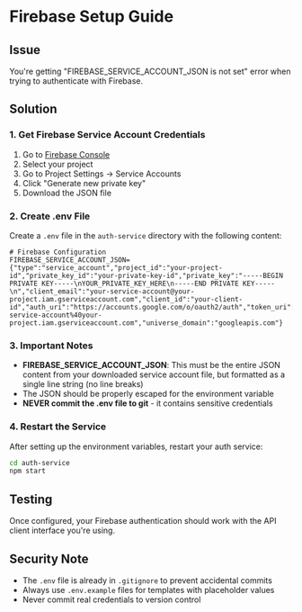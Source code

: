 # Firebase Setup Guide

## Issue
You're getting "FIREBASE_SERVICE_ACCOUNT_JSON is not set" error when trying to authenticate with Firebase.

## Solution

### 1. Get Firebase Service Account Credentials

1. Go to [Firebase Console](https://console.firebase.google.com/)
2. Select your project
3. Go to Project Settings → Service Accounts
4. Click "Generate new private key"
5. Download the JSON file

### 2. Create .env File

Create a `.env` file in the `auth-service` directory with the following content:

```env
# Firebase Configuration
FIREBASE_SERVICE_ACCOUNT_JSON={"type":"service_account","project_id":"your-project-id","private_key_id":"your-private-key-id","private_key":"-----BEGIN PRIVATE KEY-----\nYOUR_PRIVATE_KEY_HERE\n-----END PRIVATE KEY-----\n","client_email":"your-service-account@your-project.iam.gserviceaccount.com","client_id":"your-client-id","auth_uri":"https://accounts.google.com/o/oauth2/auth","token_uri":"https://oauth2.googleapis.com/token","auth_provider_x509_cert_url":"https://www.googleapis.com/oauth2/v1/certs","client_x509_cert_url":"https://www.googleapis.com/robot/v1/metadata/x509/your-service-account%40your-project.iam.gserviceaccount.com","universe_domain":"googleapis.com"}
```

### 3. Important Notes

- **FIREBASE_SERVICE_ACCOUNT_JSON**: This must be the entire JSON content from your downloaded service account file, but formatted as a single line string (no line breaks)
- The JSON should be properly escaped for the environment variable
- **NEVER commit the .env file to git** - it contains sensitive credentials

### 4. Restart the Service

After setting up the environment variables, restart your auth service:

```bash
cd auth-service
npm start
```

## Testing

Once configured, your Firebase authentication should work with the API client interface you're using.

## Security Note

- The `.env` file is already in `.gitignore` to prevent accidental commits
- Always use `.env.example` files for templates with placeholder values
- Never commit real credentials to version control
